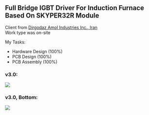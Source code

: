 ## Full Bridge IGBT Driver For Induction Furnace Based On SKYPER32R Module

Client from [Dirgodaz Amol Industries Inc., Iran](https://dirgodazamol.com/en/)  
Work type was on-site  

My Tasks:  
- Hardware Design (100%)
- PCB Design (100%)
- PCB Assembly (100%)

### v3.0:
![](https://s32.picofile.com/file/8478476784/v3_0.jpg)

### v3.0, Bottom:
![](https://s32.picofile.com/file/8478476800/v3_0_Bottom.jpg)
